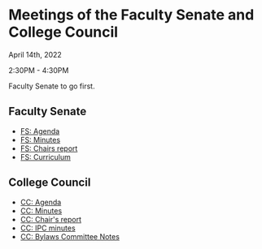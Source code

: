 # Meetings of the Faculty Senate and  College Council

April 14th, 2022

2:30PM - 4:30PM

Faculty Senate to go first.


## Faculty Senate


* [FS: Agenda](fs-agenda.docx)
* [FS: Minutes](fs-draft-minutes.docx)
* [FS: Chairs report](fs-chair.docx)
* [FS: Curriculum](fs-curriculum.docx)


## College Council

* [CC: Agenda](cc-agenda.docx)
* [CC: Minutes](cc-draft-minutes.docx)
* [CC: Chair's report](cc-chair-report)
* [CC: IPC minutes](cc-ipc-minutes.docx)
* [CC: Bylaws Committee Notes](cc-bylaws-notes)
